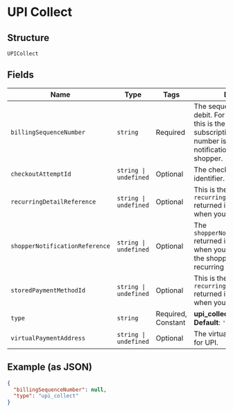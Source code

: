 
# UPI Collect

## Structure

`UPICollect`

## Fields

| Name | Type | Tags | Description |
|  --- | --- | --- | --- |
| `billingSequenceNumber` | `string` | Required | The sequence number for the debit. For example, send **2** if this is the second debit for the subscription. The sequence number is included in the notification sent to the shopper. |
| `checkoutAttemptId` | `string \| undefined` | Optional | The checkout attempt identifier. |
| `recurringDetailReference` | `string \| undefined` | Optional | This is the `recurringDetailReference` returned in the response when you created the token. |
| `shopperNotificationReference` | `string \| undefined` | Optional | The `shopperNotificationReference` returned in the response when you requested to notify the shopper. Used for recurring payment only. |
| `storedPaymentMethodId` | `string \| undefined` | Optional | This is the `recurringDetailReference` returned in the response when you created the token. |
| `type` | `string` | Required, Constant | **upi_collect**<br>**Default**: `'upi_collect'` |
| `virtualPaymentAddress` | `string \| undefined` | Optional | The virtual payment address for UPI. |

## Example (as JSON)

```json
{
  "billingSequenceNumber": null,
  "type": "upi_collect"
}
```

